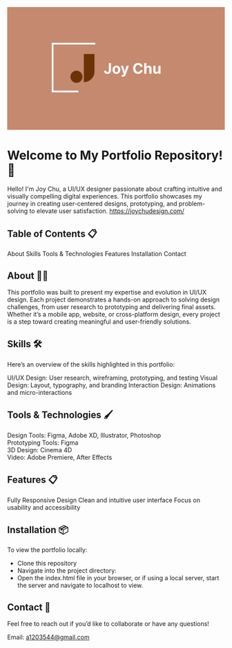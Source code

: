 <img src="./images/video.png" alt="Joy img" width="600">

# Welcome to My Portfolio Repository! 🎨
Hello! I'm Joy Chu, a UI/UX designer passionate about crafting intuitive and visually compelling digital experiences. This portfolio showcases my journey in creating user-centered designs, prototyping, and problem-solving to elevate user satisfaction.
https://joychudesign.com/

## Table of Contents 📋
About
Skills
Tools & Technologies
Features
Installation
Contact

## About 👩‍🎨
This portfolio was built to present my expertise and evolution in UI/UX design. Each project demonstrates a hands-on approach to solving design challenges, from user research to prototyping and delivering final assets. Whether it’s a mobile app, website, or cross-platform design, every project is a step toward creating meaningful and user-friendly solutions.

## Skills 🛠️
Here’s an overview of the skills highlighted in this portfolio:

UI/UX Design: User research, wireframing, prototyping, and testing
Visual Design: Layout, typography, and branding
Interaction Design: Animations and micro-interactions

## Tools & Technologies 🖌️
Design Tools: Figma, Adobe XD, Illustrator, Photoshop  
Prototyping Tools: Figma  
3D Design: Cinema 4D  
Video: Adobe Premiere, After Effects  

## Features 📋
Fully Responsive Design
Clean and intuitive user interface
Focus on usability and accessibility


## Installation 📦
To view the portfolio locally:

* Clone this repository
* Navigate into the project directory:  
* Open the index.html file in your browser, or if using a local server, start the server and navigate to localhost to view.

## Contact 📱
Feel free to reach out if you’d like to collaborate or have any questions!

Email: a1203544@gmail.com
